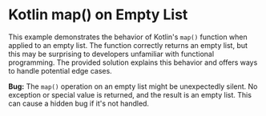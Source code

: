 # Kotlin map() on Empty List

This example demonstrates the behavior of Kotlin's `map()` function when applied to an empty list.  The function correctly returns an empty list, but this may be surprising to developers unfamiliar with functional programming.  The provided solution explains this behavior and offers ways to handle potential edge cases.

**Bug:** The `map()` operation on an empty list might be unexpectedly silent. No exception or special value is returned, and the result is an empty list. This can cause a hidden bug if it's not handled.